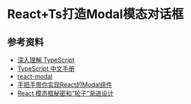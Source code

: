 # React+Ts打造Modal模态对话框

## 参考资料

* [深入理解 TypeScript][1]
* [TypeScript 中文手册][2]
* [react-modal][3]
* [手把手带你实现React的Modal组件][4]
* [React 模态框秘密和“轮子”渐进设计][5]

[1]: https://jkchao.github.io/typescript-book-chinese/jsx/reactJSX.html
[2]: https://typescript.bootcss.com/tutorials/react.html
[3]: http://reactcommunity.org/react-modal/
[4]: https://juejin.im/post/5c668b22f265da2ddc3c6532
[5]: https://juejin.im/post/59edcd166fb9a045030f4089